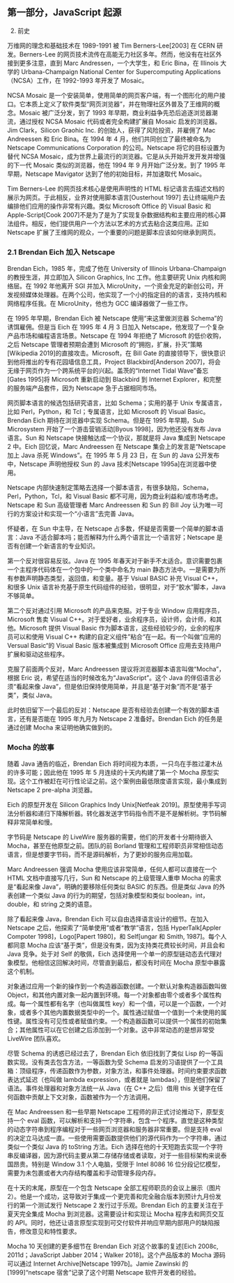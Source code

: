 ## 第一部分，JavaScript 起源

2. 前史

万维网的理念和基础技术在 1989-1991 被 Tim Berners-Lee[2003] 在 CERN 研发。Berners-Lee 的网页技术流传在高能无力社区多年。然而，他没有在社区外接到更多注意，直到 Marc Andressen，一个大学生，和 Eric Bina，在 Illinois 大学的 Urbana-Champaign National Center for Supercomputing Applications（NCSA）工作，在 1992-1993 年开发了 Mosaic。

NCSA Mosaic 是一个安装简单，使用简单的网页客户端，有一个图形化的用户接口。它本质上定义了软件类型“网页浏览器”，并在物理社区外普及了王维网的概念。Mosaic 被广泛分发，到了 1993 年早期，商业利益争先恐后追逐浏览器潮流，通过授权 NCSA Mosaic 代码或者完全构建扩展自 Mosaic 启发的浏览器。Jim Clark，Silicon Graohic Inc. 的创始人，获得了风险投资，并雇佣了 Mac Andreessen 和 Eric Bina。在 1994 年 4 月，他们共同创立了最终被命名为 Netscape Communications Corporation 的公司。Netscape 将它的目标设置为替代 NCSA Mosaic，成为世界上最流行的浏览器。它是从头开始开发开发并增强的下一代 Mosaic 类似的浏览器，他在 1994 年 9 月开始广泛分发。到了 1995 年早期，Netscape Mavigator 达到了他的初始目标，并加速取代 Mosaic。

Tim Berners-Lee 的网页技术核心是使用声明性的 HTML 标记语言去描述文档的展示为网页。于此相反，业界对使用脚本语言[Ousterhout 1997] 去让终端用户去编排他们应用的操作非常有兴趣。类似 Microsoft Office 的 Visual Basic 和 Apple-Script[Cook 2007]不是为了是为了实现复杂数据结构和主要应用的核心算法组件。相反，他们提供用户一个方法以艺术的方式去粘合这类应用。正如 Netscape 扩展了王维网的观众，一个重要的问题是脚本应该如何继承到网页。


### 2.1 Brendan Eich 加入 Netscape

Brendan Eich，1985 年，完成了他在 University of Illinois Urbana-Champaign 的教授生涯，并立即加入 Silicon Graphics, Inc 工作。他主要研究 Unix 内核和网络层。在 1992 年他离开 SGI 并加入 MicroUnity，一个资金充足的新创公司，开发视频媒体处理器。在两个公司，他实现了一个小的指定目的的语言，支持内核和网络程序任我。在 MicroUnity，他也为 GCC 编译器做了一些工作。

在 1995 年早期，Brendan Eich 被 Netscape 使用“来这里做浏览器 Schema”的诱饵雇佣。但是当 Eich 在 1995 年 4 月 3 日加入 Netscape，他发现了一个复杂产品市场和编程语言场景。Netscape 在 1994 年拒绝了 Microsoft 的低价收购，之后 Netscape 管理者预期会遭到 Microsoft 的“拥抱，扩展，扑灭”策略[Wikipedia 2019]的直接攻击。Microsoft，在 Bill Gate 的直接领导下，很快意识到他将推出的专有花园墙信息工具，Project Blackbird[Anderson 2007]，将会无缘于网页作为一个跨系统平台的兴起。盖茨的“Internet Tidal Wave”备忘[Gates 1995]将 Microsoft 重新启动到 Blackbird 到 Internet Explorer，和完整的服务端产品套件，因为 Netscape 急于占据相同市场。

网页脚本语言的候选包括研究语言，比如 Schema；实用的基于 Unix 专属语言，比如 Perl，Python，和 Tcl；专属语言，比如 Microsoft 的 Visual Basic。Brendan Eich 期待在浏览器中实现 Schema。但是在 1995 年早期，Sub Microsystem 开始了一个游击营销活动[Byous 1998]，因为他还没有发布 Java 语言。Sun 和 Netscape 快接触达成一个协议，那就是将 Java 集成到 Netscape 2 中。Eich 回忆说，Marc Andreessen 在 Netscape 集会上的发言是“Netscape 加上 Java 杀死 Windows”。在 1995 年 5 月 23 日，在 Sun 的 Java 公开发布中，Netscape 声明他授权 Sun 的 Java 技术[Netscape 1995a]在浏览器中使用。

Netscape 内部快速制定策略去选择一个脚本语言，有很多缺陷，Schema，Perl，Python，Tcl，和 Visual Basic 都不可用，因为商业利益和/或市场考虑。Netscape 和 Sun 高级管理者 Marc Andreessen 和 Sun 的 Bill Joy 认为唯一可行的方案设计和实现一个“小语言”去完善 Java。

怀疑者，在 Sun 中主导，在 Netscape 占多数，怀疑是否需要一个简单的脚本语言：Java 不适合脚本吗；能否解释为什么两个语言比一个语言好；Netscape 是否有创建一个新语言的专业知识。

第一个反对很容易反驳。Java 在 1995 年春天对于新手不太适合。意识需要包裹一个主程序代码体在一个包中的一个类中命名为 main 静态方法中。一是需要为所有参数声明静态类型，返回值，和变量。基于 Vsiual BASIC 补充 Visual C++，和很多 Unix 语言补充基于原生代码组件的经验，很明显，对于“胶水”脚本，Java 不够简单。

第二个反对通过引用 Microsoft 的产品来克服。对于专业 Window 应用程序员，Microsoft 售卖 Visual C++。对于爱好者，业余程序员，设计师，会计师，和其他。Microsoft 提供 Visual Basic 作为脚本语言，这些经验较少的，业余的程序员可以和使用 Visual C++ 构建的自定义组件”粘合“在一起。有一个叫做”应用的 Versual Basic“的 Visual Basic 版本被集成到 Microsoft Office 应用去支持用户扩展和驱动这些程序。

克服了前面两个反对，Marc Andreessen 提议将浏览器脚本语言叫做“Mocha”，根据 Eric 说，希望在适当的时候改名为“JavaScript”。这个 Java 的伴侣语言必须“看起来像 Java”，但是依旧保持使用简单，并且是“基于对象”而不是“基于类”，类似 Java。

此时依旧留下一个最后的反对：Netscape 是否有经验去创建一个有效的脚本语言，还有是否能在 1995 年九月为 Netscape 2 准备好。Brendan Eich 的任务是通过创建 Mocha 来证明他确实做到的。

### Mocha 的故事

随着 Java 通告的临近，Brendan Eich 将时间视为本质，一只鸟在手胜过灌木丛的许多可能；因此他在 1995 年 5 月连续的十天内构建了第一个 Mocha 原型实现。这个工作被赶在可行性论证之前。这个案例由最低限度语言实现，最小集成到 Netscape 2 pre-alpha 浏览器。

Eich 的原型开发在 Silicon Graphics Indy Unix[Netfeak 2019]。原型使用手写词法分析器和递归下降解析器。转化器发送字节码指令而不是不是解析树。字节码解释非常简单和慢。

字节码是 Netscape 的 LiveWire 服务器的需要，他们的开发者十分期待嵌入 Mocha，甚至在他原型之前。团队的前 Borland 管理和工程师职员非常相信动态语言，但是想要字节码，而不是源码解析，为了更妙的服务应用加载。

Marc Andreessen 强调 Mocha 使用应该非常简单，任何人都可以直接在一个 HTML 文档中直接写几行，Sun 和 Netscape 的上级管理人重申 Mocha 的需求是“看起来像 Java”，明确的要移除任何类似 BASIC 的东西。但是类似 Java 的外表创建一个类似 Java 的行为的期望，包括对象模型和类似 boolean，int，double，和 string 之类的语意。

除了看起来像 Java，Brendan Eich 可以自由选择语言设计的细节。在加入 Netscape 之后，他探索了“简单使用”或者“教学”语言，包括 HyperTalk[Appler Compoter 1998]，Logo[Papert 1980]，和 Self[ungar 和 Smith, 1987]。每个人都同意  Mocha 应该“基于类”，但是没有类，因为支持类花费较长时间，并且会和 Java 竞争。处于对 Self 的敬佩，Eich 选择使用一个单一的原型链动态去代理对象模型。他相信这回解决时间，尽管直到最后，都没有时间在 Mocha 原型中暴露这个机制。

对象通过应用一个新的操作到一个构造器函数创建。一个默认对象构造器函数叫做 Object，和其他内置对象一起内置到环境。每一个对象都由零个或者多个属性构成。每一个属性都有名字（也叫做属性 key）和一个值，可以是一个函数，一个对象，或者多个其他内置数据类型中的一个。属性通过赋值一个值到一个未使用的属性键。属性没有可见性或者赋值约束。一个构造器函数可以提供一个属性的初始集合；其他属性可以在它创建之后添加到一个对象。这中非常动态的是想非常受 LiveWire 团队喜欢。

尽管 Schema 的诱惑已经过去了，Brendan Eich 依旧找到了类似 Lisp 的一等函数实现。没有类去包含方法，一等函数为受 Schema 启发的习语提供了一个工具箱：顶级程序，传递函数作为参数，对象方法，和事件处理器。时间约束要求函数表达式延迟（也叫做 lambda expression，或者就是 lambdas），但是他们保留了语法。事件处理器和对象方法统一从 Java（在 C++ 之后）借用 this 关键字在任何函数中贡献上下文对象，函数被作为一个方法调用。

在 Mac Andreessen 和一些早期 Netscape 工程师的非正式讨论推动下，原型支持一个 eval 函数，可以解析和支持一个字符串，包含一个程序。直觉是这种类型的动态字符串到程序编程对于一些网页浏览器和服务器非常重要。但是支持 eval 的决定立马达成一直。一些使用需要函数提供他们的源代码作为一个字符串，通过类似一个类似 Java 的 toString 方法。Eich 选择在他的十天短跑去实现一个字符串反编译器，因为源代码主要从第二存储存储或者读取，对于一些目标架构来说泰国昂贵。特别是 Window 3.1 个人电脑，受限于 Intel 8086 16 位分段记忆模型，需要为未包裹或者大内存结构覆盖和手动管理多段内存。

在十天的末尾，原型在一个包含 Netscape 全部工程师职员的会议上展示（图片 2）。他是一个成功，这导致对于集成一个更完善和完全融合版本到预计九月份发行的第一个测试发行 Netscape 2 发行过于乐观。Brendan Eich 的主要关注在于夏天完全集成 Mocha 到浏览器。这需要设计和实现让 Mocha 程序去和网页交互的 API。同时，他还让语言原型实现到可交付软件并响应早期内部用户的缺陷报告，修改意见和特性要求。

Mocha 10 天创建的更多细节在 Brendan Eich 对这个故事的复述[Eich 2008c, 2011d；JavaScript Jabber 2014；Walker 2018]。这个产品版本的 Mocha 源码可以通过 Internet Archive[Netscape 1997b]。Jamie Zawinski 的[1999]“netscape 宿舍”记录了这个时期 Netscape 软件开发者的经验。

